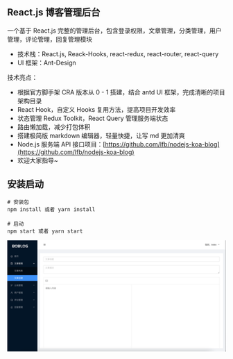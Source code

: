 ## React.js 博客管理后台

一个基于 React.js 完整的管理后台，包含登录权限，文章管理，分类管理，用户管理，评论管理，回复管理模块

- 技术栈：React.js, Reack-Hooks, react-redux, react-router, react-query
- UI 框架：Ant-Design

技术亮点：
- 根据官方脚手架 CRA 版本从 0 - 1 搭建，结合 antd UI 框架，完成清晰的项目架构目录
- React Hook，自定义 Hooks 复用方法，提高项目开发效率
- 状态管理 Redux Toolkit，React Query 管理服务端状态
- 路由懒加载，减少打包体积
- 搭建极简版 markdown 编辑器，轻量快捷，让写 md 更加清爽
- Node.js 服务端 API 接口项目：[https://github.com/lfb/nodejs-koa-blog](https://github.com/lfb/nodejs-koa-blog)
- 欢迎大家指导~

## 安装启动
```
# 安装包
npm install 或者 yarn install

# 启动
npm start 或者 yarn start
```


![image.png](./boblog-admin.png)
